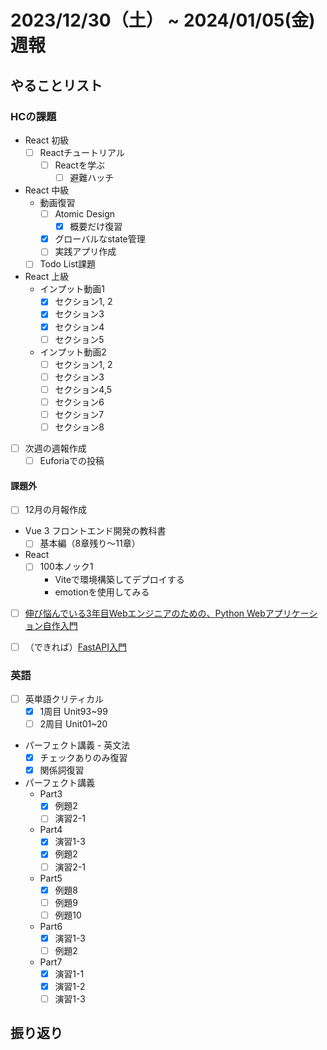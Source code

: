 # 2023/12/30（土） ~ 2024/01/05(金) 週報

## やることリスト

### HCの課題

- React 初級
  - [ ] Reactチュートリアル
    - [ ] Reactを学ぶ
      - [ ] 避難ハッチ

- React 中級
  - 動画復習
    - [ ] Atomic Design
      - [x] 概要だけ復習
    - [x] グローバルなstate管理
    - [ ] 実践アプリ作成
  - [ ] Todo List課題

- React 上級
  - インプット動画1
    - [x] セクション1, 2
    - [x] セクション3
    - [x] セクション4
    - [ ] セクション5
  - インプット動画2
    - [ ] セクション1, 2
    - [ ] セクション3
    - [ ] セクション4,5
    - [ ] セクション6
    - [ ] セクション7
    - [ ] セクション8

- [ ] 次週の週報作成
  - [ ] Euforiaでの投稿

#### 課題外

- [ ] 12月の月報作成

- Vue 3 フロントエンド開発の教科書
  - [ ] 基本編（8章残り〜11章）

- React
  - [ ] 100本ノック1
    - Viteで環境構築してデプロイする
    - emotionを使用してみる

- [ ] [伸び悩んでいる3年目Webエンジニアのための、Python Webアプリケーション自作入門](https://zenn.dev/bigen1925/books/introduction-to-web-application-with-python)

- [ ] （できれば）[FastAPI入門](https://zenn.dev/sh0nk/books/537bb028709ab9)

### 英語

- [ ] 英単語クリティカル
  - [x] 1周目 Unit93~99
  - [ ] 2周目 Unit01~20
- パーフェクト講義 - 英文法
  - [x] チェックありのみ復習
  - [x] 関係詞復習
- パーフェクト講義
  - Part3
    - [x] 例題2
    - [ ] 演習2-1
  - Part4
    - [x] 演習1-3
    - [x] 例題2
    - [ ] 演習2-1
  - Part5
    - [x] 例題8
    - [ ] 例題9
    - [ ] 例題10
  - Part6
    - [x] 演習1-3
    - [ ] 例題2
  - Part7
    - [x] 演習1-1
    - [x] 演習1-2
    - [ ] 演習1-3

## 振り返り
